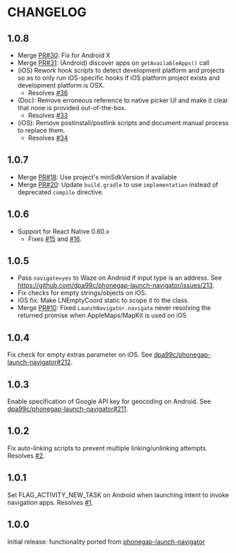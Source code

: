 # CHANGELOG

## 1.0.8
- Merge [PR#30](https://github.com/dpa99c/react-native-launch-navigator/pull/30): Fix for Android X
- Merge [PR#31](https://github.com/dpa99c/react-native-launch-navigator/pull/30):  (Android) discover apps on `getAvailableApps()` call
- (iOS) Rework hook scripts to detect development platform and projects so as to only run iOS-specific hooks if iOS platform project exists and development platform is OSX.
    - Resolves [#36](https://github.com/dpa99c/react-native-launch-navigator/issues/36)
-  (Doc): Remove erroneous reference to native picker UI and make it clear that none is provided out-of-the-box.
    - Resolves [#33](https://github.com/dpa99c/react-native-launch-navigator/issues/33)
- (iOS): Remove postinstall/postlink scripts and document manual process to replace them.
    - Resolves [#34](https://github.com/dpa99c/react-native-launch-navigator/issues/34)

## 1.0.7
- Merge [PR#18](https://github.com/dpa99c/react-native-launch-navigator/pull/18): Use project's minSdkVersion if available
- Merge [PR#20](https://github.com/dpa99c/react-native-launch-navigator/pull/20): Update `build.gradle` to use `implementation` instead of deprecated `compile` directive.

## 1.0.6
- Support for React Native 0.60.x
    - Fixes [#15](https://github.com/dpa99c/react-native-launch-navigator/issues/15) and [#16](https://github.com/dpa99c/react-native-launch-navigator/issues/16).

## 1.0.5
- Pass `navigate=yes` to Waze on Android if input type is an address. See https://github.com/dpa99c/phonegap-launch-navigator/issues/213.
- Fix checks for empty strings/objects on iOS.
- iOS fix: Make LNEmptyCoord static to scope it to the class.
- Merge [PR#10](https://github.com/dpa99c/react-native-launch-navigator/pull/10): Fixed `LaunchNavigator.navigate` never resolving the returned promise when AppleMaps/MapKit is used on iOS

## 1.0.4
Fix check for empty extras parameter on iOS. See [dpa99c/phonegap-launch-navigator#212](https://github.com/dpa99c/phonegap-launch-navigator/issues/212).

## 1.0.3
Enable specification of Google API key for geocoding on Android. See [dpa99c/phonegap-launch-navigator#211](https://github.com/dpa99c/phonegap-launch-navigator/issues/211).

## 1.0.2
Fix auto-linking scripts to prevent multiple linking/unlinking attempts. Resolves [#2](https://github.com/dpa99c/react-native-launch-navigator/issues/2).

## 1.0.1
Set FLAG_ACTIVITY_NEW_TASK on Android when launching intent to invoke navigation apps. Resolves [#1](https://github.com/dpa99c/react-native-launch-navigator/issues/1).

## 1.0.0
Initial release: functionality ported from [phonegap-launch-navigator](https://github.com/dpa99c/phonegap-launch-navigator)

